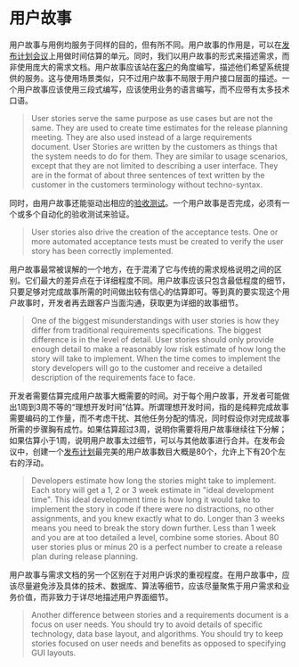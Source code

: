 # 用户故事

用户故事与用例均服务于同样的目的，但有所不同。用户故事的作用是，可以在[发布计划会议](./release-plan.md)上用做时间估算的单元。同时，我们以用户故事的形式来描述需求，而非使用庞大的需求文档。用户故事应该站在[客户](http://www.extremeprogramming.org/rules/customer.html)的角度编写，描述他们希望系统提供的服务。这与使用场景类似，只不过用户故事不局限于用户接口层面的描述。一个用户故事应该使用三段式编写，应该使用业务的语言编写，而不应带有太多技术口语。

> User stories serve the same purpose as use cases but are not the same. They are used to create time estimates for the release planning meeting. They are also used instead of a large requirements document. User Stories are written by the customers as things that the system needs to do for them. They are similar to usage scenarios, except that they are not limited to describing a user interface. They are in the format of about three sentences of text written by the customer in the customers terminology without techno-syntax.

同时，由用户故事还能驱动出相应的[验收测试](./functionaltests.md)。一个用户故事是否完成，必须有一个或多个自动化的验收测试来验证。

> User stories also drive the creation of the acceptance tests. One or more automated acceptance tests must be created to verify the user story has been correctly implemented.

用户故事最常被误解的一个地方，在于混淆了它与传统的需求规格说明之间的区别。它们最大的差异点在于详细程度不同。用户故事应该只包含最低程度的细节，只要足够对完成故事所需的时间做出较有信心的估算即可。等到真的要实现这个用户故事时，开发者再去跟客户当面沟通，获取更为详细的故事细节。

> One of the biggest misunderstandings with user stories is how they differ from traditional requirements specifications. The biggest difference is in the level of detail. User stories should only provide enough detail to make a reasonably low risk estimate of how long the story will take to implement. When the time comes to implement the story developers will go to the customer and receive a detailed description of the requirements face to face.	

开发者需要估算完成用户故事大概需要的时间。对于每个用户故事，开发者可能做出1周到3周不等的“理想开发时间”估算。所谓理想开发时间，指的是纯粹完成故事需要编码的工作量，而不考虑干扰、其他任务分配的情况，同时假设你对完成故事所需的步骤胸有成竹。如果估算超过3周，说明你需要将用户故事继续往下分解；如果估算小于1周，说明用户故事太过细节，可以与其他故事进行合并。在发布会议中，创建一个[发布计划](http://www.extremeprogramming.org/rules/commit.html)最完美的用户故事数目大概是80个，允许上下有20个左右的浮动。

> Developers estimate how long the stories might take to implement. Each story will get a 1, 2 or 3 week estimate in "ideal development time". This ideal development time is how long it would take to implement the story in code if there were no distractions, no other assignments, and you knew exactly what to do. Longer than 3 weeks means you need to break the story down further. Less than 1 week and you are at too detailed a level, combine some stories. About 80 user stories plus or minus 20 is a perfect number to create a release plan during release planning.

用户故事与需求文档的另一个区别在于对用户诉求的重视程度。在用户故事中，应该尽量避免涉及具体的技术、数据库、算法等细节，应该尽量聚焦于用户需求和业务价值，而非致力于详尽地描述用户界面细节。

> Another difference between stories and a requirements document is a focus on user needs. You should try to avoid details of specific technology, data base layout, and algorithms. You should try to keep stories focused on user needs and benefits as opposed to specifying GUI layouts.

